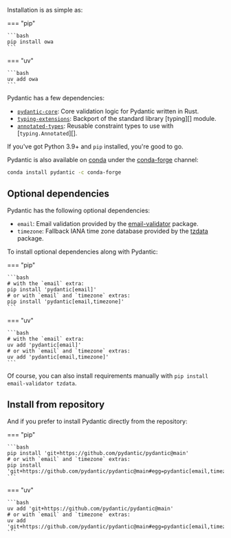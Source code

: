 Installation is as simple as:

=== "pip"

    ```bash
    pip install owa
    ```

=== "uv"

    ```bash
    uv add owa
    ```

Pydantic has a few dependencies:

* [`pydantic-core`](https://pypi.org/project/pydantic-core/): Core validation logic for Pydantic written in Rust.
* [`typing-extensions`](https://pypi.org/project/typing-extensions/): Backport of the standard library [typing][] module.
* [`annotated-types`](https://pypi.org/project/annotated-types/): Reusable constraint types to use with [`typing.Annotated`][].

If you've got Python 3.9+ and `pip` installed, you're good to go.

Pydantic is also available on [conda](https://www.anaconda.com) under the [conda-forge](https://conda-forge.org)
channel:

```bash
conda install pydantic -c conda-forge
```

## Optional dependencies

Pydantic has the following optional dependencies:

* `email`: Email validation provided by the [email-validator](https://pypi.org/project/email-validator/) package.
* `timezone`: Fallback IANA time zone database provided by the [tzdata](https://pypi.org/project/tzdata/) package.

To install optional dependencies along with Pydantic:


=== "pip"

    ```bash
    # with the `email` extra:
    pip install 'pydantic[email]'
    # or with `email` and `timezone` extras:
    pip install 'pydantic[email,timezone]'
    ```

=== "uv"

    ```bash
    # with the `email` extra:
    uv add 'pydantic[email]'
    # or with `email` and `timezone` extras:
    uv add 'pydantic[email,timezone]'
    ```

Of course, you can also install requirements manually with `pip install email-validator tzdata`.

## Install from repository

And if you prefer to install Pydantic directly from the repository:


=== "pip"

    ```bash
    pip install 'git+https://github.com/pydantic/pydantic@main'
    # or with `email` and `timezone` extras:
    pip install 'git+https://github.com/pydantic/pydantic@main#egg=pydantic[email,timezone]'
    ```

=== "uv"

    ```bash
    uv add 'git+https://github.com/pydantic/pydantic@main'
    # or with `email` and `timezone` extras:
    uv add 'git+https://github.com/pydantic/pydantic@main#egg=pydantic[email,timezone]'
    ```

